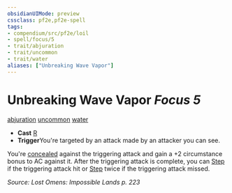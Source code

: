 ```yaml
---
obsidianUIMode: preview
cssclass: pf2e,pf2e-spell
tags:
- compendium/src/pf2e/loil
- spell/focus/5
- trait/abjuration
- trait/uncommon
- trait/water
aliases: ["Unbreaking Wave Vapor"]
---
```

# Unbreaking Wave Vapor *Focus 5*   
[abjuration](/rules/traits/abjuration.md)  [uncommon](/rules/traits/uncommon.md)  [water](/rules/traits/water.md)  

- **Cast** [R](/rules/core-rulebook/chapter-9-playing-the-game.md#Actions "Reaction") 
- **Trigger**You're targeted by an attack made by an attacker you can see.

You're [concealed](/rules/conditions.md#Concealed) against the triggering attack and gain a +2 circumstance bonus to AC against it. After the triggering attack is complete, you can [Step](/rules/actions/step.md) if the triggering attack hit or [Step](/rules/actions/step.md) twice if the triggering attack missed.

*Source: Lost Omens: Impossible Lands p. 223*
